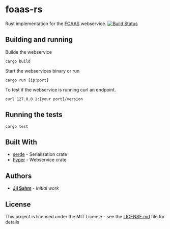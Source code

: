 # foaas-rs

Rust implementation for the [FOAAS](https://github.com/tomdionysus/foaas) webservice.
[![Build Status](https://travis-ci.com/jilsahm/foaas.svg?branch=master)](https://travis-ci.com/jilsahm/foaas)

## Building and running

Builde the webservice

```
cargo build
```

Start the webservices binary or run

```
cargo run [ip:port]
```

To test if the webservice is running curl an endpoint.

```
curl 127.0.0.1:[your port]/version
```

## Running the tests

```
cargo test
```

## Built With

* [serde](https://github.com/serde-rs/serde) - Serialization crate
* [hyper](https://github.com/hyperium/hyper) - Webservice crate

## Authors

* [**Jil Sahm**](https://github.com/jilsahm) - *Initial work*

## License

This project is licensed under the MIT License - see the [LICENSE.md](LICENSE.md) file for details